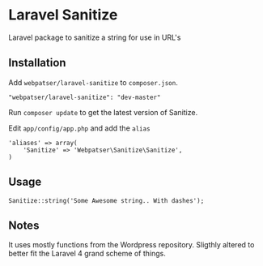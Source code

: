 # Laravel Sanitize
Laravel package to sanitize a string for use in URL's

## Installation

Add `webpatser/laravel-sanitize` to `composer.json`.

    "webpatser/laravel-sanitize": "dev-master"
    
Run `composer update` to get the latest version of Sanitize.

Edit `app/config/app.php` and add the `alias`

    'aliases' => array(
        'Sanitize' => 'Webpatser\Sanitize\Sanitize',
    )

## Usage

    Sanitize::string('Some Awesome string.. With dashes');



## Notes

It uses mostly functions from the Wordpress repository. Sligthly altered to better fit the Laravel 4 grand scheme of things.